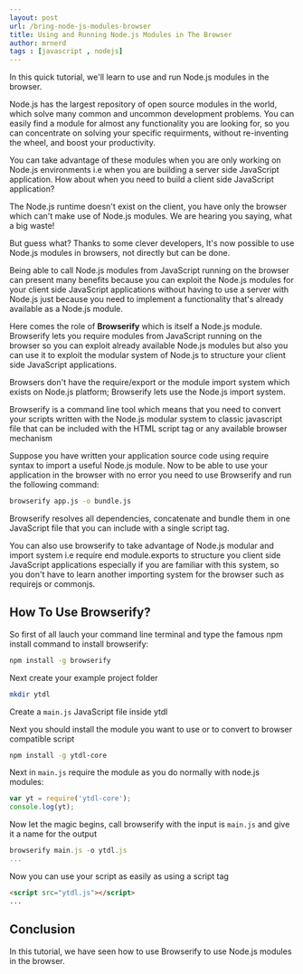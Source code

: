 ```yaml
---
layout: post
url: /bring-node-js-modules-browser
title: Using and Running Node.js Modules in The Browser
author: mrnerd
tags : [javascript , nodejs]
---
```


In this quick tutorial, we'll learn to use and run Node.js modules in the browser.

Node.js has the largest repository of open source  modules in the world, which solve many common and uncommon development problems. You can easily find a module for almost any functionality you are looking for, so you can concentrate on solving your specific requirments, without re-inventing the wheel, and boost your productivity.

You can take advantage of these modules when you are only working on Node.js environments i.e when you are building a server side JavaScript application. How about when you need to build a client side JavaScript application? 

The Node.js runtime doesn't exist on the client, you have only the browser which can't make use of Node.js modules. We are hearing you saying, what a big waste!

But guess what? Thanks to some clever developers, It's now possible to use Node.js modules in browsers, not directly but can be done. 

Being able to call Node.js modules from JavaScript running on the browser can present many benefits because you can exploit the Node.js modules for your client side JavaScript applications without having to use a server with Node.js just because you need to implement a functionality that's already available as a Node.js module.

Here comes the role of **Browserify** which is itself a Node.js module. Browserify lets you require modules from JavaScript running on the browser so you can exploit already available Node.js modules but also you can use it to exploit the modular system of Node.js to structure your client side JavaScript applications.

Browsers don't have the require/export or the module import system which exists on Node.js platform; Browserify lets use the Node.js import system. 

Browserify is a command line tool which means that you need to convert your scripts written with the Node.js modular system to classic javascript file that can be included with the HTML script tag or any available browser mechanism

Suppose you have written your application source code using require syntax to import a useful Node.js module. Now to be able to use your application in the browser with no error you need to use Browserify and run the following command: 

```bash
browserify app.js -o bundle.js
```

Browserify resolves all dependencies, concatenate and bundle them in one JavaScript file that you can include with a single script tag.

You can also use browserify to take advantage of Node.js modular and import system i.e require end module.exports to structure you client side JavaScript applications especially if you are familiar with this system, so you don't have to learn another importing system for the browser such as requirejs or commonjs.

## How To Use Browserify?

So first of all lauch your command line terminal and type the famous npm install command to install browserify: 

```bash
npm install -g browserify
```

Next create your example project folder 

```bash
mkdir ytdl
```

Create a `main.js` JavaScript file inside ytdl

Next you should install the module you want to use or to convert to browser compatible script

```bash
npm install -g ytdl-core
```

Next in `main.js` require the module as you do normally with node.js modules:

```js
var yt = require('ytdl-core');
console.log(yt);
```

Now let the magic begins, call browserify with the input is `main.js` and give it a name for the output

```js
browserify main.js -o ytdl.js
...
```

Now you can use your script as easily as using a script tag

```html
<script src="ytdl.js"></script>
...
```

## Conclusion

In this tutorial, we have seen how to use Browserify to use Node.js modules in the browser.







